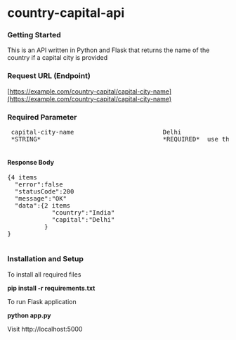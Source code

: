 # country-capital-api

### Getting Started

 This is an API written in Python and Flask that returns the name of the country if a capital city is provided
 
### Request URL (Endpoint)
 
[https://example.com/country-capital/capital-city-name](https://example.com/country-capital/capital-city-name)
  
### Required Parameter

 <pre>
 capital-city-name                        Delhi
 *STRING*                                 *REQUIRED*  use this parameter when searching for a country
 </pre>
 
#### Response Body
 
 <pre>
{4 items
  "error":false
  "statusCode":200
  "message":"OK"
  "data":{2 items
            "country":"India"
            "capital":"Delhi"
          }
}
 </pre>
 
 ### Installation and Setup
 
 To install all required files
 
 **pip install -r requirements.txt**

To run Flask application

**python app.py**

Visit http://localhost:5000
